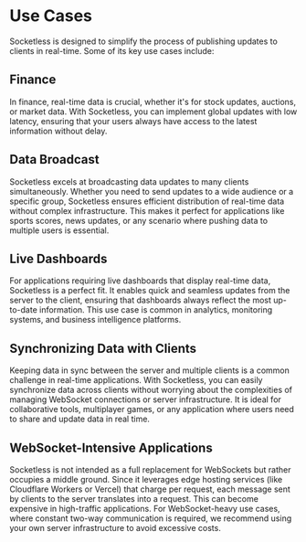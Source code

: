 # Use Cases

Socketless is designed to simplify the process of publishing updates to clients in real-time. Some of its key use cases include:

## Finance

In finance, real-time data is crucial, whether it's for stock updates, auctions, or market data. With Socketless, you can implement global updates with low latency, ensuring that your users always have access to the latest information without delay.

## Data Broadcast

Socketless excels at broadcasting data updates to many clients simultaneously. Whether you need to send updates to a wide audience or a specific group, Socketless ensures efficient distribution of real-time data without complex infrastructure. This makes it perfect for applications like sports scores, news updates, or any scenario where pushing data to multiple users is essential.

## Live Dashboards

For applications requiring live dashboards that display real-time data, Socketless is a perfect fit. It enables quick and seamless updates from the server to the client, ensuring that dashboards always reflect the most up-to-date information. This use case is common in analytics, monitoring systems, and business intelligence platforms.

## Synchronizing Data with Clients

Keeping data in sync between the server and multiple clients is a common challenge in real-time applications. With Socketless, you can easily synchronize data across clients without worrying about the complexities of managing WebSocket connections or server infrastructure. It is ideal for collaborative tools, multiplayer games, or any application where users need to share and update data in real time.

## WebSocket-Intensive Applications

Socketless is not intended as a full replacement for WebSockets but rather occupies a middle ground. Since it leverages edge hosting services (like Cloudflare Workers or Vercel) that charge per request, each message sent by clients to the server translates into a request. This can become expensive in high-traffic applications. For WebSocket-heavy use cases, where constant two-way communication is required, we recommend using your own server infrastructure to avoid excessive costs.
